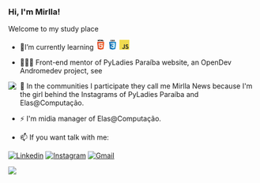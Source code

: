 
### Hi, I'm Mirlla!

Welcome to my study place

- 🌱I’m currently learning 
<code><img height="20" src="https://raw.githubusercontent.com/github/explore/80688e429a7d4ef2fca1e82350fe8e3517d3494d/topics/html/html.png"></code>
<code><img height="20" src="https://raw.githubusercontent.com/github/explore/80688e429a7d4ef2fca1e82350fe8e3517d3494d/topics/css/css.png"></code>
<code><img height="20" src="https://raw.githubusercontent.com/github/explore/80688e429a7d4ef2fca1e82350fe8e3517d3494d/topics/javascript/javascript.png"></code>

- 👩🏻‍💻 Front-end mentor of PyLadies Paraíba website, an OpenDev Andromedev project, see 

<a href="https://drive.google.com/file/d/17chXw6L3ogbMguVPlqvqXA93D_qp8jxd/preview">
  <img align="left" src="https://github.com/pyladiespb-org/pysite/tree/master/frontend" />
</a>

- 👯 In the communities I participate they call me Mirlla News because I'm the girl behind the Instagrams of PyLadies Paraíba and Elas@Computação.

- ⚡ I'm midia manager of Elas@Computação.

- 📫 If you want talk with me:

[![Linkedin](https://img.shields.io/badge/-LinkedIn-blue?style=flat&logo=Linkedin&logoColor=white)](https://www.linkedin.com/in/mirlla-marques)
[![Instagram](https://img.shields.io/badge/-Instagram-c13584?style=flat&labelColor=c13584&logo=instagram&logoColor=white)](https://www.instagram.com/mirlla_marques)
[![Gmail](https://img.shields.io/badge/-Gmail-c14438?style=flat&logo=Gmail&logoColor=white)](mailto:mirlla.alves@ccc.ufcg.edu.br)

<a href="https://github.com/anuraghazra/github-readme-stats">
  <img align="left" src="https://github-readme-stats.vercel.app/api?username=mirllamarques&theme=dracula&show_icons=true" />
</a>

<!--
**mirllamarques/mirllamarques** is a ✨ _special_ ✨ repository because its `README.md` (this file) appears on your GitHub profile.

Here are some ideas to get you started:

- 🔭 I’m currently working on ...
- 🌱 I’m currently learning ...
- 👯 I’m looking to collaborate on ...
- 🤔 I’m looking for help with ...
- 💬 Ask me about ...
- 📫 How to reach me: ...
- 😄 Pronouns: ...
- ⚡ Fun fact: ...
-->
